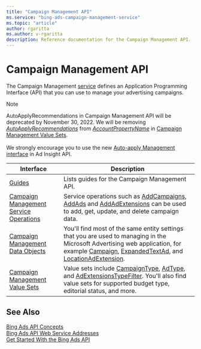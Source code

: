 ```yaml
---
title: "Campaign Management API"
ms.service: "bing-ads-campaign-management-service"
ms.topic: "article"
author: rgaritta
ms.author: v-rgaritta
description: Reference documentation for the Campaign Management API.
---
```

# Campaign Management API
The Campaign Management [service](../guides/web-service-addresses.md) defines an Application Programming Interface (API) that you can use to manage your advertising campaigns.

> [!NOTE]
> AutoApplyRecommendations in Campaign Management API will be deprecated by November 30, 2022. We will be removing [*AutoApplyRecommendations*](accountproperty.md#autoapplyrecommendations) from [*AccountPropertyName*](accountpropertyname.md) in [Campaign Management Value Sets](campaign-management-value-sets.md).<br/><br/>
We strongly encourage you to use the new [Auto-apply Management interface](../guides/ad-insights-auto-apply-management.md) in Ad Insight API.

|Interface|Description|
|---------|---------|
|[Guides](../guides/campaign-management-guides.md)|Lists guides for the Campaign Management API.|
|[Campaign Management Service Operations](campaign-management-service-operations.md)|Service operations such as [AddCampaigns](addcampaigns.md), [AddAds](addads.md) and [AddAdExtensions](addadextensions.md) can be used to add, get, update, and delete campaign data.|
|[Campaign Management Data Objects](campaign-management-data-objects.md)|You'll find most of the same entity settings that you are used to managing in the Microsoft Advertising web application, for example [Campaign](campaign.md), [ExpandedTextAd](expandedtextad.md), and [LocationAdExtension](locationadextension.md).|
|[Campaign Management Value Sets](campaign-management-value-sets.md)|Value sets include [CampaignType](campaigntype.md), [AdType](adtype.md), and [AdExtensionsTypeFilter](adextensionstypefilter.md). You'll also find value sets for supported budget type, editorial status, and more.|

## See Also

[Bing Ads API Concepts](../guides/concepts.md)  
[Bing Ads API Web Service Addresses](../guides/web-service-addresses.md)  
[Get Started With the Bing Ads API](../guides/get-started.md)
